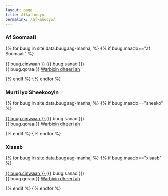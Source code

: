 ```yaml
---
layout: page
title: Afka hooyo
permalink: /afkahooyo/
---
```


### Af Soomaali
{% for buug in site.data.buugaag-manhaj %}
{% if buug.maado=="af Soomaali" %}
<div class="buugiiba" >

<div class="cinwaan"><a href="{{ buug.pdf }}"> {{ buug.cinwaan }} </a> <span class="sanad"> ({{ buug.sanad }}) </span> </div> 

<div class="qoraWarbixin">
<span class="qoraa">{{ buug.qoraa }} </span> <span class="warbixin"> <a href="{{ buug.handle }}"> Warbixin dheeri ah </a> </span> </div>
</div>

{% endif %}
{% endfor %}



### Murti iyo Sheekooyin
{% for buug in site.data.buugaag-manhaj %}
{% if buug.maado=="sheeko" %}
<div class="buugiiba" >
<div class="cinwaan"><a href="{{ buug.pdf }}"> {{ buug.cinwaan }} </a> <span class="sanad"> ({{ buug.sanad }}) </span></div>

<div class="qoraWarbixin">
<span class="qoraa">{{ buug.qoraa }} </span> <span class="warbixin"> <a href="{{ buug.handle }}"> Warbixin dheeri ah </a> </span> </div>
 </div>

{% endif %}
{% endfor %}



###  Xisaab
{% for buug in site.data.buugaag-manhaj %}
{% if buug.maado=="xisaab" %}
<div class="buugiiba" >
<div class="cinwaan"><a href="{{ buug.pdf }}"> {{ buug.cinwaan }} </a> <span class="sanad"> ({{ buug.sanad }}) </span></div>

<div class="qoraWarbixin">
<span class="qoraa">{{ buug.qoraa }} </span> <span class="warbixin"> <a href="{{ buug.handle }}"> Warbixin dheeri ah </a> </span> </div>
 </div>

{% endif %}
{% endfor %}

